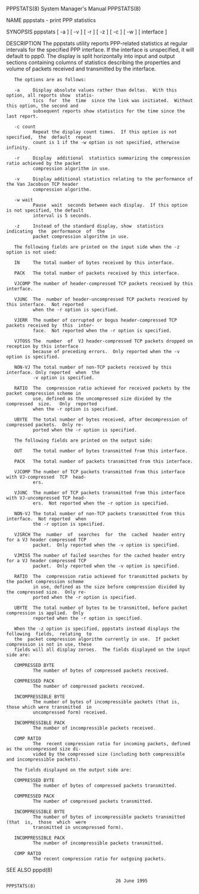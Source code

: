 PPPSTATS(8)                             System Manager's Manual                            PPPSTATS(8)

NAME
       pppstats - print PPP statistics

SYNOPSIS
       pppstats [ -a ] [ -v ] [ -r ] [ -z ] [ -c <count> ] [ -w <secs> ] [ interface ]

DESCRIPTION
       The  pppstats utility reports PPP-related statistics at regular intervals for the specified PPP
       interface.  If the interface is unspecified, it will default to ppp0.   The  display  is  split
       horizontally  into  input  and  output sections containing columns of statistics describing the
       properties and volume of packets received and transmitted by the interface.

       The options are as follows:

       -a     Display absolute values rather than deltas.  With this option, all reports show  statis‐
              tics  for  the  time  since the link was initiated.  Without this option, the second and
              subsequent reports show statistics for the time since the last report.

       -c count
              Repeat the display count times.  If this option is not  specified,  the  default  repeat
              count is 1 if the -w option is not specified, otherwise infinity.

       -r     Display  additional  statistics summarizing the compression ratio achieved by the packet
              compression algorithm in use.

       -v     Display additional statistics relating to the performance of the Van Jacobson TCP header
              compression algorithm.

       -w wait
              Pause  wait  seconds between each display.  If this option is not specified, the default
              interval is 5 seconds.

       -z     Instead of the standard display, show  statistics  indicating  the  performance  of  the
              packet compression algorithm in use.

       The following fields are printed on the input side when the -z option is not used:

       IN     The total number of bytes received by this interface.

       PACK   The total number of packets received by this interface.

       VJCOMP The number of header-compressed TCP packets received by this interface.

       VJUNC  The  number of header-uncompressed TCP packets received by this interface.  Not reported
              when the -r option is specified.

       VJERR  The number of corrupted or bogus header-compressed TCP packets received by  this  inter‐
              face.  Not reported when the -r option is specified.

       VJTOSS The  number  of  VJ header-compressed TCP packets dropped on reception by this interface
              because of preceding errors.  Only reported when the -v option is specified.

       NON-VJ The total number of non-TCP packets received by this interface. Only reported  when  the
              -v option is specified.

       RATIO  The  compression ratio achieved for received packets by the packet compression scheme in
              use, defined as the uncompressed size divided by the  compressed  size.   Only  reported
              when the -r option is specified.

       UBYTE  The total number of bytes received, after decompression of compressed packets.  Only re‐
              ported when the -r option is specified.

       The following fields are printed on the output side:

       OUT    The total number of bytes transmitted from this interface.

       PACK   The total number of packets transmitted from this interface.

       VJCOMP The number of TCP packets transmitted from this interface with VJ-compressed  TCP  head‐
              ers.

       VJUNC  The number of TCP packets transmitted from this interface with VJ-uncompressed TCP head‐
              ers.  Not reported when the -r option is specified.

       NON-VJ The total number of non-TCP packets transmitted from this interface.  Not reported  when
              the -r option is specified.

       VJSRCH The  number  of  searches  for  the  cached  header entry for a VJ header compressed TCP
              packet.  Only reported when the -v option is specified.

       VJMISS The number of failed searches for the cached header entry for a VJ header compressed TCP
              packet.  Only reported when the -v option is specified.

       RATIO  The  compression ratio achieved for transmitted packets by the packet compression scheme
              in use, defined as the size before compression divided by the compressed size.  Only re‐
              ported when the -r option is specified.

       UBYTE  The total number of bytes to be transmitted, before packet compression is applied.  Only
              reported when the -r option is specified.

       When the -z option is specified, pppstats instead displays the following  fields,  relating  to
       the  packet compression algorithm currently in use.  If packet compression is not in use, these
       fields will all display zeroes.  The fields displayed on the input side are:

       COMPRESSED BYTE
              The number of bytes of compressed packets received.

       COMPRESSED PACK
              The number of compressed packets received.

       INCOMPRESSIBLE BYTE
              The number of bytes of incompressible packets (that is, those which were transmitted  in
              uncompressed form) received.

       INCOMPRESSIBLE PACK
              The number of incompressible packets received.

       COMP RATIO
              The  recent compression ratio for incoming packets, defined as the uncompressed size di‐
              vided by the compressed size (including both compressible and incompressible packets).

       The fields displayed on the output side are:

       COMPRESSED BYTE
              The number of bytes of compressed packets transmitted.

       COMPRESSED PACK
              The number of compressed packets transmitted.

       INCOMPRESSIBLE BYTE
              The number of bytes of incompressible packets transmitted (that  is,  those  which  were
              transmitted in uncompressed form).

       INCOMPRESSIBLE PACK
              The number of incompressible packets transmitted.

       COMP RATIO
              The recent compression ratio for outgoing packets.

SEE ALSO
       pppd(8)

                                             26 June 1995                                  PPPSTATS(8)
